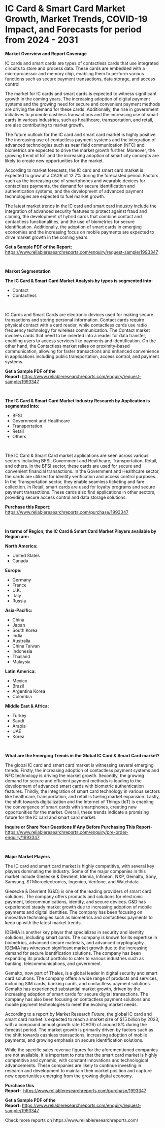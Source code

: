 <p><h1>IC Card & Smart Card Market Growth, Market Trends, COVID-19 Impact, and Forecasts for period from 2024 - 2031</h1></p><p><strong>Market Overview and Report Coverage</strong></p>
<p><p>IC cards and smart cards are types of contactless cards that use integrated circuits to store and process data. These cards are embedded with a microprocessor and memory chip, enabling them to perform various functions such as secure payment transactions, data storage, and access control.</p><p>The market for IC cards and smart cards is expected to witness significant growth in the coming years. The increasing adoption of digital payment systems and the growing need for secure and convenient payment methods are driving the demand for these cards. Additionally, the rise in government initiatives to promote cashless transactions and the increasing use of smart cards in various industries, such as healthcare, transportation, and retail, are also contributing to market growth.</p><p>The future outlook for the IC card and smart card market is highly positive. The increasing use of contactless payment systems and the integration of advanced technologies such as near field communication (NFC) and biometrics are expected to drive the market growth further. Moreover, the growing trend of IoT and the increasing adoption of smart city concepts are likely to create new opportunities for the market.</p><p>According to market forecasts, the IC card and smart card market is expected to grow at a CAGR of 12.7% during the forecasted period. Factors such as the increasing use of smartphones and wearable devices for contactless payments, the demand for secure identification and authentication systems, and the development of advanced payment technologies are expected to fuel market growth.</p><p>The latest market trends in the IC card and smart card industry include the integration of advanced security features to protect against fraud and cloning, the development of hybrid cards that combine contact and contactless functionalities, and the use of biometrics for secure identification. Additionally, the adoption of smart cards in emerging economies and the increasing focus on mobile payments are expected to drive market growth in the coming years.</p></p>
<p><strong>Get a Sample PDF of the Report:</strong> <a href="https://www.reliableresearchreports.com/enquiry/request-sample/1993347">https://www.reliableresearchreports.com/enquiry/request-sample/1993347</a></p>
<p>&nbsp;</p>
<p><strong>Market Segmentation</strong></p>
<p><strong>The IC Card & Smart Card Market Analysis by types is segmented into:</strong></p>
<p><ul><li>Contact</li><li>Contactless</li></ul></p>
<p>&nbsp;</p>
<p><p>IC Cards and Smart Cards are electronic devices used for making secure transactions and storing personal information. Contact cards require physical contact with a card reader, while contactless cards use radio frequency technology for wireless communication. The Contact market involves cards that need to be inserted into a reader for data transfer, enabling users to access services like payments and identification. On the other hand, the Contactless market relies on proximity-based communication, allowing for faster transactions and enhanced convenience in applications including public transportation, access control, and payment systems.</p></p>
<p><strong>Get a Sample PDF of the Report:</strong>&nbsp;<a href="https://www.reliableresearchreports.com/enquiry/request-sample/1993347">https://www.reliableresearchreports.com/enquiry/request-sample/1993347</a></p>
<p>&nbsp;</p>
<p><strong>The IC Card & Smart Card Market Industry Research by Application is segmented into:</strong></p>
<p><ul><li>BFSI</li><li>Government and Healthcare</li><li>Transportation</li><li>Retail</li><li>Others</li></ul></p>
<p>&nbsp;</p>
<p><p>The IC Card & Smart Card market applications are seen across various sectors including BFSI, Government and Healthcare, Transportation, Retail, and others. In the BFSI sector, these cards are used for secure and convenient financial transactions. In the Government and Healthcare sector, the cards are utilized for identity verification and access control purposes. In the Transportation sector, they enable seamless ticketing and fare collection. In Retail, smart cards are used for loyalty programs and secure payment transactions. These cards also find applications in other sectors, providing secure access control and data storage solutions.</p></p>
<p><strong>Purchase this Report:</strong>&nbsp; <a href="https://www.reliableresearchreports.com/purchase/1993347">https://www.reliableresearchreports.com/purchase/1993347</a></p>
<p>&nbsp;</p>
<p><strong>In terms of Region, the IC Card & Smart Card Market Players available by Region are:</strong></p>
<p>
    <p> <strong> North America: </strong>
        <ul>
            <li>United States</li>
            <li>Canada</li>
        </ul>
        </p> 
    <p> <strong> Europe: </strong>
        <ul>
            <li>Germany</li>
            <li>France</li>
            <li>U.K.</li>
            <li>Italy</li>
            <li>Russia</li>
        </ul>
        </p> 
    <p> <strong> Asia-Pacific: </strong>
        <ul>
            <li>China</li>
            <li>Japan</li>
            <li>South Korea</li>
            <li>India</li>
            <li>Australia</li>
            <li>China Taiwan</li>
            <li>Indonesia</li>
            <li>Thailand</li>
            <li>Malaysia</li>
        </ul>
        </p> 
    <p> <strong> Latin America: </strong>
        <ul>
            <li>Mexico</li>
            <li>Brazil</li>
            <li>Argentina Korea</li>
            <li>Colombia</li>
        </ul>
        </p> 
    <p> <strong> Middle East & Africa: </strong>
        <ul>
            <li>Turkey</li>
            <li>Saudi</li>
            <li>Arabia</li>
            <li>UAE</li>
            <li>Korea</li>
        </ul>
    </p>
    </p>
<p>&nbsp;</p>
<p><strong>What are the Emerging Trends in the Global IC Card & Smart Card market?</strong></p>
<p><p>The global IC card and smart card market is witnessing several emerging trends. Firstly, the increasing adoption of contactless payment systems and NFC technology is driving the market growth. Secondly, the growing demand for secure and efficient payment methods is leading to the development of advanced smart cards with biometric authentication features. Thirdly, the integration of smart card technology in various sectors like healthcare, transportation, and retail is fueling market expansion. Lastly, the shift towards digitalization and the Internet of Things (IoT) is enabling the convergence of smart cards with smartphones, creating new opportunities for the market. Overall, these trends indicate a promising future for the IC card and smart card market.</p></p>
<p><strong>Inquire or Share Your Questions If Any Before Purchasing This Report</strong>- <a href="https://www.reliableresearchreports.com/enquiry/pre-order-enquiry/1993347">https://www.reliableresearchreports.com/enquiry/pre-order-enquiry/1993347</a></p>
<p>&nbsp;</p>
<p><strong>Major Market Players</strong></p>
<p><p>The IC card and smart card market is highly competitive, with several key players dominating the industry. Some of the major companies in this market include Giesecke & Devrient, Idemia, Infineon, NXP, Gemalto, Sony, Samsung, STMicroelectronics, Ingenico, Verifone, and Watchdata.</p><p>Giesecke & Devrient (G&D) is one of the leading providers of smart card solutions. The company offers products and solutions for electronic payment, telecommunications, identity, and secure devices. G&D has experienced steady market growth due to increasing adoption of mobile payments and digital identities. The company has been focusing on innovative technologies such as biometrics and contactless payments to keep up with the latest market trends.</p><p>IDEMIA is another key player that specializes in security and identity solutions, including smart cards. The company is known for its expertise in biometrics, advanced secure materials, and advanced cryptography. IDEMIA has witnessed significant market growth due to the increasing demand for secure identification solutions. The company has been expanding its product portfolio to cater to various industries such as banking, telecommunications, and government.</p><p>Gemalto, now part of Thales, is a global leader in digital security and smart card solutions. The company offers a wide range of products and services, including SIM cards, banking cards, and contactless payment solutions. Gemalto has experienced substantial market growth, driven by the increasing adoption of smart cards for secure digital transactions. The company has also been focusing on contactless payment solutions and mobile payment technologies to meet the evolving market needs.</p><p>According to a report by Market Research Future, the global IC card and smart card market is expected to reach a market size of $15 billion by 2023, with a compound annual growth rate (CAGR) of around 8% during the forecast period. The market growth is primarily driven by factors such as the shift towards cashless transactions, increasing adoption of mobile payments, and growing emphasis on secure identification solutions.</p><p>While the specific sales revenue figures for the aforementioned companies are not available, it is important to note that the smart card market is highly competitive and dynamic, with constant innovations and technological advancements. These companies are likely to continue investing in research and development to maintain their market position and capture new opportunities emerging from the growing digital economy.</p></p>
<p><strong>Purchase this Report:</strong>&nbsp;&nbsp;<a href="https://www.reliableresearchreports.com/purchase/1993347">https://www.reliableresearchreports.com/purchase/1993347</a></p>
<p></p>
<p><strong>Get a Sample PDF of the Report:</strong>&nbsp;<a href="https://www.reliableresearchreports.com/enquiry/request-sample/1993347">https://www.reliableresearchreports.com/enquiry/request-sample/1993347</a></p>
<p>Check more reports on https://www.reliableresearchreports.com/</p>